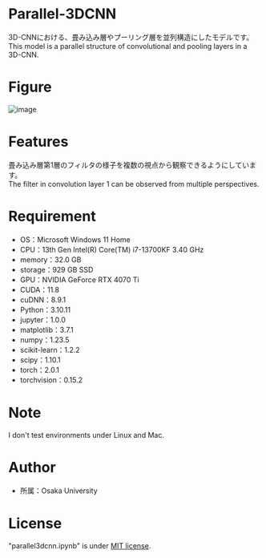 # Parallel-3DCNN

3D-CNNにおける、畳み込み層やプーリング層を並列構造にしたモデルです。
<br>This model is a parallel structure of convolutional and pooling layers in a 3D-CNN.

# Figure

![image](https://github.com/user-attachments/assets/ac5ccc65-eea4-4c6d-b4de-fc483ef55db4)

# Features

畳み込み層第1層のフィルタの様子を複数の視点から観察できるようにしています。
<br>The filter in convolution layer 1 can be observed from multiple perspectives.

# Requirement

* OS：Microsoft Windows 11 Home 
* CPU：13th Gen Intel(R) Core(TM) i7-13700KF  3.40 GHz 
* memory：32.0 GB 
* storage：929 GB SSD 
* GPU：NVIDIA GeForce RTX 4070 Ti 
* CUDA：11.8 
* cuDNN：8.9.1 
* Python：3.10.11
* jupyter：1.0.0 
* matplotlib：3.7.1 
* numpy：1.23.5 
* scikit-learn：1.2.2 
* scipy：1.10.1 
* torch：2.0.1 
* torchvision：0.15.2 

# Note

I don't test environments under Linux and Mac.

# Author

* 所属：Osaka University

# License

"parallel3dcnn.ipynb" is under [MIT license](https://en.wikipedia.org/wiki/MIT_License).
